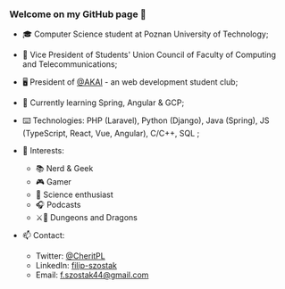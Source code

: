 ### Welcome on my GitHub page 👋

- 🎓 Computer Science student at Poznan University of Technology;
- 💼 Vice President of Students' Union Council of Faculty of Computing and Telecommunications;
- 🖥️ President of [@AKAI](https://github.com/akai-org) - an web development student club;

- 🧠 Currently learning Spring, Angular & GCP;
- ⌨️ Technologies: PHP (Laravel), Python (Django), Java (Spring), JS (TypeScript, React, Vue, Angular), C/C++, SQL ;

- 🔎 Interests:
  - 📚 Nerd & Geek
  - 🎮 Gamer
  - 🌌 Science enthusiast
  - 🎧 Podcasts
  - ⚔️🐉 Dungeons and Dragons

- 📫 Contact:
  - Twitter: [@CheritPL](https://twitter.com/CheritPL) 
  - LinkedIn: [filip-szostak](https://www.linkedin.com/in/filip-szostak/)
  - Email: [f.szostak44@gmail.com](mailto:f.szostak44@gmail.com) 
